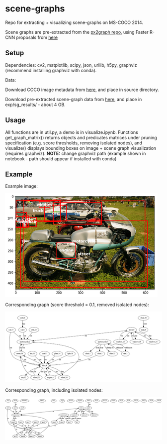 # scene-graphs

Repo for extracting + visualizing scene-graphs on MS-COCO 2014.

Scene graphs are pre-extracted from the [px2graph repo](https://github.com/princeton-vl/px2graph), using Faster R-CNN proposals from [here](https://www.mpi-inf.mpg.de/departments/computer-vision-and-multimodal-computing/research/object-recognition-and-scene-understanding/how-good-are-detection-proposals-really/)

## Setup

Dependencies: cv2, matplotlib, scipy, json, urllib, h5py, graphviz (recommend installing graphviz with conda).

Data:

Download COCO image metadata from [here](https://drive.google.com/open?id=1xgrIh-kSTp9Z-ELDR445pAN4OK6OF63q), and place in source directory.

Download pre-extracted scene-graph data from [here](https://drive.google.com/open?id=1UZQydLanBXzTZv82tBNS7CQtqWgMaZmX), and place in exp/sg_results/ - about 4 GB.

## Usage

All functions are in util.py, a demo is in visualize.ipynb. Functions get_graph_matrix() returns objects and predicates matrices under pruning specification (e.g. score thresholds, removing isolated nodes), and visualize() displays bounding boxes on image + scene graph visualization (requires graphviz). **NOTE:** change graphviz path (example shown in notebook - path should appear if installed with conda)

## Example

Example image:

![alt text](https://github.com/invasivealienplants/scene-graphs/blob/master/sample_images/nonmax.png)

Corresponding graph (score threshold = 0.1, removed isolated nodes):

![alt text](https://github.com/invasivealienplants/scene-graphs/blob/master/sample_images/connected_graph.png)

Corresponding graph, including isolated nodes:

![alt text](https://github.com/invasivealienplants/scene-graphs/blob/master/sample_images/extra_graph.png)
